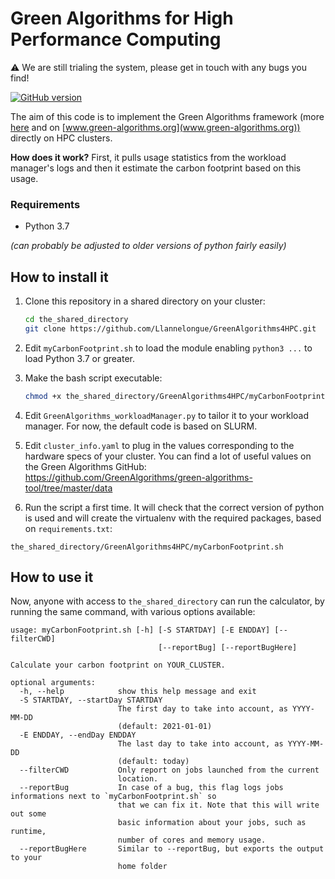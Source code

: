 # Green Algorithms for High Performance Computing

⚠️ We are still trialing the system, please get in touch with any bugs you find!

[![GitHub version](https://badge.fury.io/gh/conventional-changelog%2Fstandard-version.svg)](https://badge.fury.io/gh/conventional-changelog%2Fstandard-version)

The aim of this code is to implement the Green Algorithms framework (more [here](https://arxiv.org/abs/2007.07610) and on [www.green-algorithms.org](www.green-algorithms.org)) directly on HPC clusters.

**How does it work?** First, it pulls usage statistics from the workload manager's logs and then it estimate the carbon footprint based on this usage.


### Requirements
- Python 3.7 

*(can probably be adjusted to older versions of python fairly easily)*

## How to install it

1. Clone this repository in a shared directory on your cluster:
    ```bash
    cd the_shared_directory 
    git clone https://github.com/Llannelongue/GreenAlgorithms4HPC.git
    ```

2. Edit `myCarbonFootprint.sh` to load the module enabling `python3 ...` to load Python 3.7 or greater.

3. Make the bash script executable: 
    ```bash
    chmod +x the_shared_directory/GreenAlgorithms4HPC/myCarbonFootprint.sh
    ```

4. Edit `GreenAlgorithms_workloadManager.py` to tailor it to your workload manager. 
For now, the default code is based on SLURM.

5. Edit `cluster_info.yaml` to plug in the values corresponding to the hardware specs of your cluster. You can find a lot of useful values on the Green Algorithms GitHub: https://github.com/GreenAlgorithms/green-algorithms-tool/tree/master/data

6. Run the script a first time. It will check that the correct version of python is used 
and will create the virtualenv with the required packages, based on `requirements.txt`:
```shell script
the_shared_directory/GreenAlgorithms4HPC/myCarbonFootprint.sh
```

## How to use it

Now, anyone with access to `the_shared_directory` can run the calculator, 
by running the same command, with various options available:
```
usage: myCarbonFootprint.sh [-h] [-S STARTDAY] [-E ENDDAY] [--filterCWD]
                                 [--reportBug] [--reportBugHere]

Calculate your carbon footprint on YOUR_CLUSTER.

optional arguments:
  -h, --help            show this help message and exit
  -S STARTDAY, --startDay STARTDAY
                        The first day to take into account, as YYYY-MM-DD
                        (default: 2021-01-01)
  -E ENDDAY, --endDay ENDDAY
                        The last day to take into account, as YYYY-MM-DD
                        (default: today)
  --filterCWD           Only report on jobs launched from the current
                        location.
  --reportBug           In case of a bug, this flag logs jobs informations next to `myCarbonFootprint.sh` so
                        that we can fix it. Note that this will write out some
                        basic information about your jobs, such as runtime,
                        number of cores and memory usage.
  --reportBugHere       Similar to --reportBug, but exports the output to your
                        home folder
```
